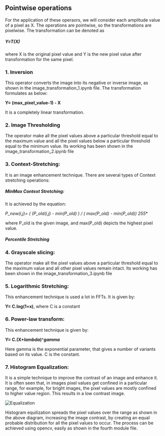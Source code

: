 ## Pointwise operations

For the application of these operaors, we will consider each amplitude value of a pixel as X. The operations are pointwise, so the transformations are pixelwise. The transformation can be denoted as 

##### Y=T(X)

where X is the original pixel value and Y is the new pixel value after transformation for the same pixel.

### 1. Inversion

This operator converts the image into its  negative or inverse image, as shown in the image_transformation_1.ipynb file. The transformation formulates as below:

**Y= (max_pixel_value-1) - X**

It is a completely linear transformation.

### 2. Image Thresholding

The operator make all the pixel values above a particular threshold equal to the maximum value and all the pixel values below a particular threshold equal to the minimum value. Its working has been shown in the image_transformation_2.ipynb file

### 3. Context-Stretching:

It is an image enhancement technique. There are several types of Context stretching operations:

##### MinMax Context Stretching:

It is achieved by the equation: 

**P_new(i,j)= ( (P_old(i,j) - min(P_old) ) / ( max(P_old) - min(P_old))* 255**

where P_old is the given image, and max(P_old) depicts the highest pixel value.

##### Percentile Stretching

### 4. Grayscale slicing:

The operator make all the pixel values above a particular threshold equal to the maximum value and all other pixel values remain intact. Its working has been shown in the image_transformation_3.ipynb file

### 5. Logarithmic Stretching:

This enhancement technique is used a lot in FFTs. It is given by:

**Y= C.log(1+x)**, where C is a constant

### 6. Power-law transform:

This enhancement technique is given by:

**Y= C.(X+*lambda*)^*gamma***

Here gamma is the exponential parameter, that gives a number of variants based on its value. C is the constant.

### 7. Histogram Equalization:

It is a simple technique to improve the contrast of an image and enhance it. It is often seen that, in images pixel values get confined in a particular range, for example, for bright images, the pixel  values are mostly confined to higher value region. This results in a low contrast image.

![Equalization](https://repository-images.githubusercontent.com/196091044/195dce80-a2b1-11e9-8028-f8688944258f)

Histogram equilization spreads the pixel values over the range as shown in the above diagram, increasing the image contrast, by creating an equal probable distribution for all the pixel values to occur. The process can be achieved using opencv, easily as shown in the fourth module file. 




